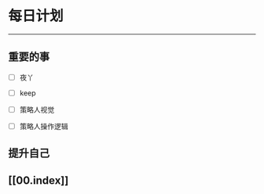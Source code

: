 
# 每日计划
---
## 重要的事

- [ ]    夜丫
- [ ]   keep
- [ ]  策略人视觉
- [ ] 策略人操作逻辑



## 提升自己

  



## [[00.index]]











